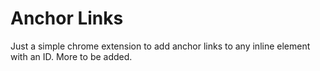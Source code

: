 # Anchor Links

Just a simple chrome extension to add anchor links to any inline element with an ID. More to be added.
